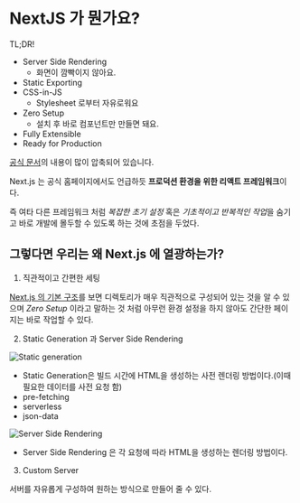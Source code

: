 # NextJS 가 뭔가요?

TL;DR!
- Server Side Rendering
  - 화면이 깜빡이지 않아요.
- Static Exporting
- CSS-in-JS
  - Stylesheet 로부터 자유로워요
- Zero Setup
  - 설치 후 바로 컴포넌트만 만들면 돼요.
- Fully Extensible
- Ready for Production
  
[공식 문서](https://nextjs.org/docs/getting-started)의 내용이 많이 압축되어 있습니다.

Next.js 는 공식 홈페이지에서도 언급하듯 **프로덕션 환경을 위한 리액트 프레임워크**이다.

즉 여타 다른 프레임워크 처럼 *복잡한 초기 설정* 혹은 *기초적이고 반복적인 작업*을 숨기고 바로 개발에 몰두할 수 있도록 하는 것에 초점을 두었다.

## 그렇다면 우리는 왜 Next.js 에 열광하는가?

1. 직관적이고 간편한 세팅

[Next.js 의 기본 구조](./basicStructure.md)를 보면 디렉토리가 매우 직관적으로 구성되어 있는 것을 알 수 있으며 *Zero Setup* 이라고 말하는 것 처럼 아무런 환경 설정을 하지 않아도 간단한 페이지는 바로 작업할 수 있다.
   
2. Static Generation 과 Server Side Rendering

![Static generation](https://nextjs.org/static/images/learn/data-fetching/static-generation.png)

   - Static Generation은 빌드 시간에 HTML을 생성하는 사전 렌더링 방법이다.(이때 필요한 데이터를 사전 요청 함)
   - pre-fetching
   - serverless
   - json-data

![Server Side Rendering](https://nextjs.org/static/images/learn/data-fetching/server-side-rendering.png)

   - Server Side Rendering 은 각 요청에 따라 HTML을 생성하는 렌더링 방법이다.

3. Custom Server

서버를 자유롭게 구성하여 원하는 방식으로 만들어 줄 수 있다.